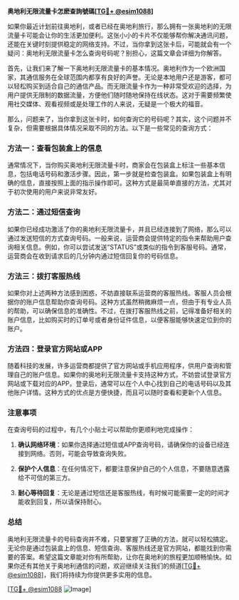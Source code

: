 **奥地利无限流量卡怎麽查詢號碼[[TG💪+ @esim1088](https://t.me/s/esim1088)]**

如果你最近计划前往奥地利，或者已经在奥地利旅行，那么拥有一张奥地利的无限流量卡可能会让你的生活更加便利。这张小小的卡片不仅能够帮你解决通讯问题，还能在关键时刻提供稳定的网络支持。不过，当你拿到这张卡后，可能就会有一个疑问：奥地利无限流量卡怎么查询号码呢？别担心，这篇文章会详细为你解答。

首先，让我们来了解一下奥地利无限流量卡的基本情况。奥地利作为一个欧洲国家，其通信服务在全球范围内都享有良好的声誉。无论是本地用户还是游客，都可以轻松购买到适合自己的通信产品。而无限流量卡作为一种非常受欢迎的选择，为用户提供无限制的数据流量，方便他们随时随地保持在线状态。这对于需要频繁使用社交媒体、观看视频或是处理工作的人来说，无疑是一个极大的福音。

那么，问题来了，当你拿到这张卡时，如何查询它的号码呢？其实，这个问题并不复杂，但需要根据具体情况采取不同的方法。以下是一些常见的查询方式：

### 方法一：查看包装盒上的信息

通常情况下，当你购买奥地利无限流量卡时，商家会在包装盒上标注一些基本信息，包括电话号码和激活步骤。因此，第一步就是检查包装盒。如果包装盒上有明确的信息，直接按照上面的指示操作即可。这种方式是最简单直接的方法，尤其对于初次使用的用户来说非常友好。

### 方法二：通过短信查询

如果你已经成功激活了你的奥地利无限流量卡，并且已经连接到了网络，那么可以通过发送短信的方式查询号码。一般来说，运营商会提供特定的指令来帮助用户查询相关信息。例如，你可以尝试发送“STATUS”或类似的指令到客服号码。通常，运营商会在收到请求后的几分钟内通过短信回复你的号码信息。

### 方法三：拨打客服热线

如果你对上述两种方法感到困惑，不妨直接联系运营商的客服热线。客服人员会根据你的账户信息帮助你查询号码。这种方式虽然稍微麻烦一点，但由于有专业人员的帮助，可以确保信息的准确性。不过，在拨打客服热线之前，记得准备好相关的账户信息，比如购买时的订单号或者身份证件信息，以便客服能够快速定位到你的账户。

### 方法四：登录官方网站或APP

随着科技的发展，许多运营商都提供了官方网站或手机应用程序，供用户查询和管理自己的账户信息。如果你的奥地利无限流量卡支持这种方式，不妨尝试登录官方网站或下载对应的APP。登录后，通常可以在个人中心找到自己的电话号码以及其他账户详情。这种方式的优点是方便快捷，而且可以随时查看和更新个人信息。

### 注意事项

在查询号码的过程中，有几个小贴士可以帮助你更顺利地完成操作：

1. **确认网络环境**：如果你选择通过短信或APP查询号码，请确保你的设备已经连接到网络。否则，可能会导致查询失败。
   
2. **保护个人信息**：在任何情况下，都要注意保护自己的个人信息，不要随意透露给不可信的第三方。

3. **耐心等待回复**：无论是通过短信还是客服热线，有时候可能需要一定的时间才能收到回复，所以请保持耐心。

### 总结

奥地利无限流量卡的号码查询并不难，只要掌握了正确的方法，就可以轻松搞定。无论你是通过包装盒上的信息、短信查询、客服热线还是官方网站，都能找到你需要的答案。希望这篇文章能对你有所帮助，让你在奥地利的旅程更加顺畅愉快。如果你还有其他关于奥地利通信的问题，欢迎继续关注我们的频道[[TG💪+ @esim1088](https://t.me/s/esim1088)]，我们将持续为你提供更多实用的信息。

[[TG💪+ @esim1088](https://t.me/s/esim1088) ![Image](https://i.postimg.cc/4NQfJmqS/Snipaste-2025-05-13-00-14-12.png)]